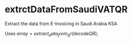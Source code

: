 # extrctDataFromSaudiVATQR
Extract the data from E-Invoicing in Saudi Arabia KSA 

Uses 
$array  =  extract_data_from_qr($decodeQR);

